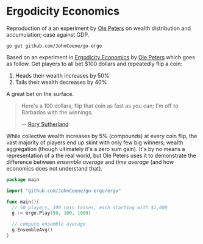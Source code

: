 # Ergodicity Economics

Reproduction of a an experiment by [Ole Peters](https://ergodicityeconomics.com/) on wealth distribution and accumulation; case against GDP.

```
go get github.com/JohnCoene/go-ergo
```

Based on an experiment in [Ergodicity Economics](https://ergodicityeconomics.com/) by [Ole Peters](https://twitter.com/ole_b_peter) which goes as follow. Get players to all bet $100 dollars and repeatedly flip a coin:

1. Heads their wealth increases by 50%
2. Tails their wealth decreases by 40%

A great bet on the surface.

> Here's a 100 dollars, flip that coin as fast as you can; I'm off to Barbados with the winnings.
> 
> -- [Rory Sutherland](https://twitter.com/rorysutherland)

While collective wealth increases by 5% (compounds) at every coin flip, the vast majority of players end up skint with only few big winners; wealth aggregation (though ultimately it's a zero sum gain). It's by no means a representation of a the real world, but Ole Peters uses it to demonstrate the difference between _ensemble average_ and _time average_ (and how economics does not understand that).

```go
package main

import "github.com/JohnCoene/go-ergo/ergo"

func main(){
  // 50 players, 100 coin tosses, each starting with $1,000
  g := ergo.Play(50, 100, 1000)

  // compute ensemble average
  g.EnsembleAvg()
}
```
